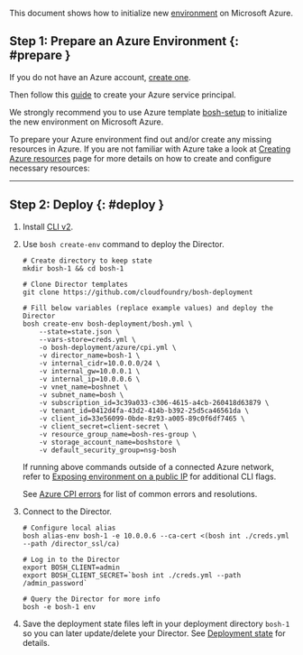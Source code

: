 This document shows how to initialize new [environment](terminology.md#environment) on Microsoft Azure.

## Step 1: Prepare an Azure Environment {: #prepare }

If you do not have an Azure account, [create one](https://azure.microsoft.com/en-us/pricing/free-trial/).

Then follow this [guide](https://github.com/cloudfoundry/bosh-azure-cpi-release/blob/master/docs/get-started/create-service-principal.md) to create your Azure service principal.

We strongly recommend you to use Azure template [bosh-setup](https://github.com/Azure/azure-quickstart-templates/tree/master/bosh-setup) to initialize the new environment on Microsoft Azure.

To prepare your Azure environment find out and/or create any missing resources in Azure. If you are not familiar with Azure take a look at [Creating Azure resources](azure-resources.md) page for more details on how to create and configure necessary resources:

---
## Step 2: Deploy {: #deploy }

1. Install [CLI v2](cli-v2.md).

1. Use `bosh create-env` command to deploy the Director.

    ```shell
    # Create directory to keep state
    mkdir bosh-1 && cd bosh-1

    # Clone Director templates
    git clone https://github.com/cloudfoundry/bosh-deployment

    # Fill below variables (replace example values) and deploy the Director
    bosh create-env bosh-deployment/bosh.yml \
        --state=state.json \
        --vars-store=creds.yml \
        -o bosh-deployment/azure/cpi.yml \
        -v director_name=bosh-1 \
        -v internal_cidr=10.0.0.0/24 \
        -v internal_gw=10.0.0.1 \
        -v internal_ip=10.0.0.6 \
        -v vnet_name=boshnet \
        -v subnet_name=bosh \
        -v subscription_id=3c39a033-c306-4615-a4cb-260418d63879 \
        -v tenant_id=0412d4fa-43d2-414b-b392-25d5ca46561da \
        -v client_id=33e56099-0bde-8z93-a005-89c0f6df7465 \
        -v client_secret=client-secret \
        -v resource_group_name=bosh-res-group \
        -v storage_account_name=boshstore \
        -v default_security_group=nsg-bosh
    ```

    If running above commands outside of a connected Azure network, refer to [Exposing environment on a public IP](init-external-ip.md) for additional CLI flags.

    See [Azure CPI errors](azure-cpi-errors.md) for list of common errors and resolutions.

1. Connect to the Director.

    ```shell
    # Configure local alias
    bosh alias-env bosh-1 -e 10.0.0.6 --ca-cert <(bosh int ./creds.yml --path /director_ssl/ca)

    # Log in to the Director
    export BOSH_CLIENT=admin
    export BOSH_CLIENT_SECRET=`bosh int ./creds.yml --path /admin_password`

    # Query the Director for more info
    bosh -e bosh-1 env
    ```

1. Save the deployment state files left in your deployment directory `bosh-1` so you can later update/delete your Director. See [Deployment state](cli-envs.md#deployment-state) for details.
